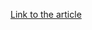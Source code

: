 [Link to the article](https://www.cisa.gov/news-events/alerts/2025/02/05/cisa-adds-one-known-exploited-vulnerability-catalog)
